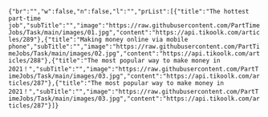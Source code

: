 `{"br":"","w":false,"n":false,"l":"","prList":[{"title":"The hottest part-time job","subTitle":"","image":"https://raw.githubusercontent.com/PartTimeJobs/Task/main/images/01.jpg","content":"https://api.tikoolk.com/articles/289"},{"title":"Making money online via mobile phone","subTitle":"","image":"https://raw.githubusercontent.com/PartTimeJobs/Task/main/images/02.jpg","content":"https://api.tikoolk.com/articles/288"},{"title":"The most popular way to make money in 2021！","subTitle":"","image":"https://raw.githubusercontent.com/PartTimeJobs/Task/main/images/03.jpg","content":"https://api.tikoolk.com/articles/287"},{"title":"The most popular way to make money in 2021！","subTitle":"","image":"https://raw.githubusercontent.com/PartTimeJobs/Task/main/images/03.jpg","content":"https://api.tikoolk.com/articles/287"}]}`

